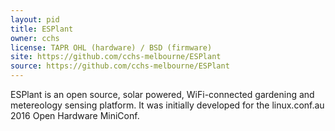 ```yaml
---
layout: pid
title: ESPlant
owner: cchs
license: TAPR OHL (hardware) / BSD (firmware)
site: https://github.com/cchs-melbourne/ESPlant
source: https://github.com/cchs-melbourne/ESPlant
---
```

ESPlant is an open source, solar powered, WiFi-connected gardening and metereology sensing platform. It was initially developed for the linux.conf.au 2016 Open Hardware MiniConf.

